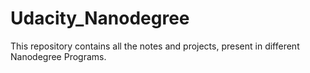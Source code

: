 # Udacity_Nanodegree
This repository contains all the notes and projects, present in different Nanodegree Programs.
